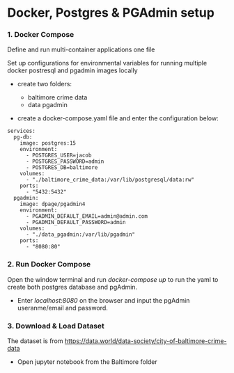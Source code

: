 # Docker, Postgres & PGAdmin setup

### 1. Docker Compose
Define and run multi-container applications one file

Set up configurations for environmental variables for running multiple docker postresql and pgadmin images locally

* create two folders:
    * baltimore crime data
    * data pgadmin

* create a docker-compose.yaml file and enter the configuration below:

```
services:
  pg-db:
    image: postgres:15
    environment:
      - POSTGRES_USER=jacob
      - POSTGRES_PASSWORD=admin
      - POSTGRES_DB=baltimore
    volumes:
      - "./baltimore_crime_data:/var/lib/postgresql/data:rw"
    ports:
      - "5432:5432"
  pgadmin:
    image: dpage/pgadmin4
    environment:
      - PGADMIN_DEFAULT_EMAIL=admin@admin.com
      - PGADMIN_DEFAULT_PASSWORD=admin
    volumes:
      - "./data_pgadmin:/var/lib/pgadmin"
    ports:
      - "8080:80"
  ```

### 2. Run Docker Compose
Open the window terminal and run *docker-compose up* to run the yaml to create both postgres database and pgAdmin.

* Enter *localhost:8080* on the browser and input the pgAdmin useranme/email and password. 

### 3. Download & Load Dataset
The dataset is from https://data.world/data-society/city-of-baltimore-crime-data

* Open jupyter notebook from the Baltimore folder
